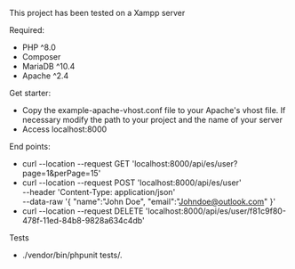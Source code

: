 This project has been tested on a Xampp server

Required:
- PHP ^8.0
- Composer
- MariaDB ^10.4
- Apache ^2.4

Get starter: 
- Copy the example-apache-vhost.conf file to your Apache's vhost file. If necessary modify the path to your project and the name of your server
- Access localhost:8000

End points:
- curl --location --request GET 'localhost:8000/api/es/user?page=1&perPage=15'
- curl --location --request POST 'localhost:8000/api/es/user' \
  --header 'Content-Type: application/json' \
  --data-raw '{
  "name":"John Doe",
  "email":"Johndoe@outlook.com"
  }'
- curl --location --request DELETE 'localhost:8000/api/es/user/f81c9f80-478f-11ed-84b8-9828a634c4db'

Tests
- ./vendor/bin/phpunit tests/.